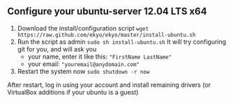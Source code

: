 Configure your ubuntu-server 12.04 LTS x64
------------
1. Download the install/configuration script `wget https://raw.github.com/ekyo/ekyo/master/install-ubuntu.sh`
2. Run the script as admin `sudo sh install-ubuntu.sh`
  It will try configuring git for you, and will ask you
    - your name, enter it like this: `"FirstName LastName"`
    - your email: `"youremail@anydomain.com"`
3. Restart the system now `sudo shutdown -r now`

After restart, log in using your account and install remaining drivers (or VirtualBox additions if your ubuntu is a guest)
